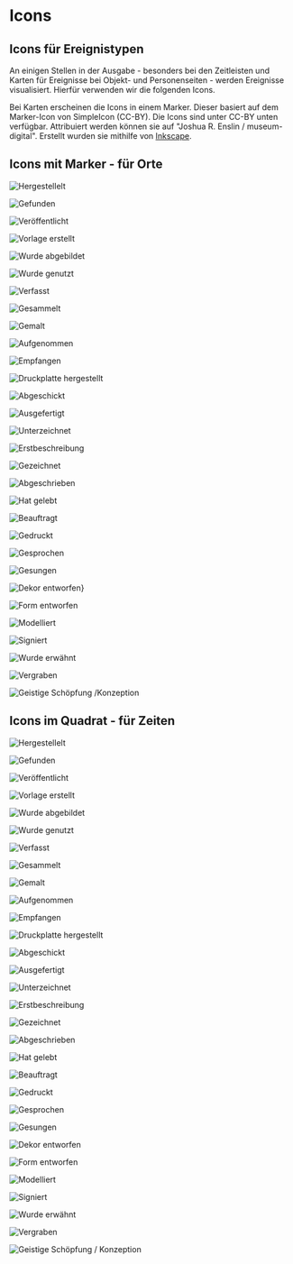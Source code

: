# Icons

## Icons für Ereignistypen

An einigen Stellen in der Ausgabe - besonders bei den Zeitleisten und
Karten für Ereignisse bei Objekt- und Personenseiten - werden Ereignisse
visualisiert. Hierfür verwenden wir die folgenden Icons.

Bei Karten erscheinen die Icons in einem Marker. Dieser basiert auf dem
Marker-Icon von
SimpleIcon (CC-BY).
Die Icons sind unter CC-BY unten verfügbar. Attribuiert werden können
sie auf \"Joshua R. Enslin / museum-digital\". Erstellt wurden sie
mithilfe von [Inkscape](https://inkscape.org/).

Icons mit Marker - für Orte
---------------------------

![Hergestellelt](../assets//icons/events/Event-1.svg)

![Gefunden](../assets//icons/events/Event-2.svg)

![Veröffentlicht](../assets//icons/events/Event-3.svg)

![Vorlage erstellt](../assets//icons/events/Event-4.svg)

![Wurde abgebildet](../assets//icons/events/Event-5.svg)

![Wurde genutzt](../assets//icons/events/Event-6.svg)

![Verfasst](../assets//icons/events/Event-7.svg)

![Gesammelt](../assets//icons/events/Event-8.svg)

![Gemalt](../assets//icons/events/Event-9.svg)

![Aufgenommen](../assets//icons/events/Event-10.svg)

![Empfangen](../assets//icons/events/Event-11.svg)

![Druckplatte hergestellt](../assets//icons/events/Event-12.svg)

![Abgeschickt](../assets//icons/events/Event-13.svg)

![Ausgefertigt](../assets//icons/events/Event-14.svg)

![Unterzeichnet](../assets//icons/events/Event-15.svg)

![Erstbeschreibung](../assets//icons/events/Event-16.svg)

![Gezeichnet](../assets//icons/events/Event-19.svg)

![Abgeschrieben](../assets//icons/events/Event-20.svg)

![Hat gelebt](../assets//icons/events/Event-21.svg)

![Beauftragt](../assets//icons/events/Event-25.svg)

![Gedruckt](../assets//icons/events/Event-26.svg)

![Gesprochen](../assets//icons/events/Event-27.svg)

![Gesungen](../assets//icons/events/Event-28.svg)

![Dekor entworfen](../assets//icons/events/Event-29.svg)}

![Form entworfen](../assets//icons/events/Event-30.svg)

![Modelliert](../assets//icons/events/Event-31.svg)

![Signiert](../assets//icons/events/Event-32.svg)

![Wurde erwähnt](../assets//icons/events/Event-33.svg)

![Vergraben](../assets//icons/events/Event-34.svg)

![Geistige Schöpfung /Konzeption](../assets//icons/events/Event-35.svg)

Icons im Quadrat - für Zeiten
-----------------------------

![Hergestellelt](../assets//icons/events/Event-1_times.svg)

![Gefunden](../assets//icons/events/Event-2_times.svg)

![Veröffentlicht](../assets//icons/events/Event-3_times.svg)

![Vorlage erstellt](../assets//icons/events/Event-4_times.svg)

![Wurde abgebildet](../assets//icons/events/Event-5_times.svg)

![Wurde genutzt](../assets//icons/events/Event-6_times.svg)

![Verfasst](../assets//icons/events/Event-7_times.svg)

![Gesammelt](../assets//icons/events/Event-8_times.svg)

![Gemalt](../assets//icons/events/Event-9_times.svg)

![Aufgenommen](../assets//icons/events/Event-10_times.svg)

![Empfangen](../assets//icons/events/Event-11_times.svg)

![Druckplatte hergestellt](../assets//icons/events/Event-12_times.svg)

![Abgeschickt](../assets//icons/events/Event-13_times.svg)

![Ausgefertigt](../assets//icons/events/Event-14_times.svg)

![Unterzeichnet](../assets//icons/events/Event-15_times.svg)

![Erstbeschreibung](../assets//icons/events/Event-16_times.svg)

![Gezeichnet](../assets//icons/events/Event-19_times.svg)

![Abgeschrieben](../assets//icons/events/Event-20_times.svg)

![Hat gelebt](../assets//icons/events/Event-21_times.svg)

![Beauftragt](../assets//icons/events/Event-25_times.svg)

![Gedruckt](../assets//icons/events/Event-26_times.svg)

![Gesprochen](../assets//icons/events/Event-27_times.svg)

![Gesungen](../assets//icons/events/Event-28_times.svg)

![Dekor entworfen](../assets//icons/events/Event-29_times.svg)

![Form entworfen](../assets//icons/events/Event-30_times.svg)

![Modelliert](../assets//icons/events/Event-31_times.svg)

![Signiert](../assets//icons/events/Event-32_times.svg)

![Wurde erwähnt](../assets//icons/events/Event-33_times.svg)

![Vergraben](../assets//icons/events/Event-34_times.svg)

![Geistige Schöpfung / Konzeption](../assets//icons/events/Event-35_times.svg)
